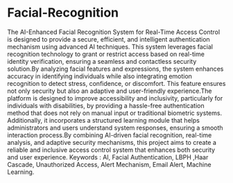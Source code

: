 # Facial-Recognition
The AI-Enhanced Facial Recognition System for Real-Time Access Control is 
designed to provide a secure, efficient, and intelligent authentication mechanism using 
advanced AI techniques. This system leverages facial recognition technology to grant or 
restrict access based on real-time identity verification, ensuring a seamless and 
contactless security solution.By analyzing facial features and expressions, the system 
enhances accuracy in identifying individuals while also integrating emotion recognition 
to detect stress, confidence, or discomfort. This feature ensures not only security but also 
an adaptive and user-friendly experience.The platform is designed to improve 
accessibility and inclusivity, particularly for individuals with disabilities, by providing a 
hassle-free authentication method that does not rely on manual input or traditional 
biometric systems. Additionally, it incorporates a structured learning module that helps 
administrators and users understand system responses, ensuring a smooth interaction 
process.By combining AI-driven facial recognition, real-time analysis, and adaptive 
security mechanisms, this project aims to create a reliable and inclusive access control 
system that enhances both security and user experience. 
Keywords   : AI, Facial Authentication, LBPH ,Haar Cascade, Unauthorized Access, Alert Mechanism, Email Alert, Machine Learning.  
